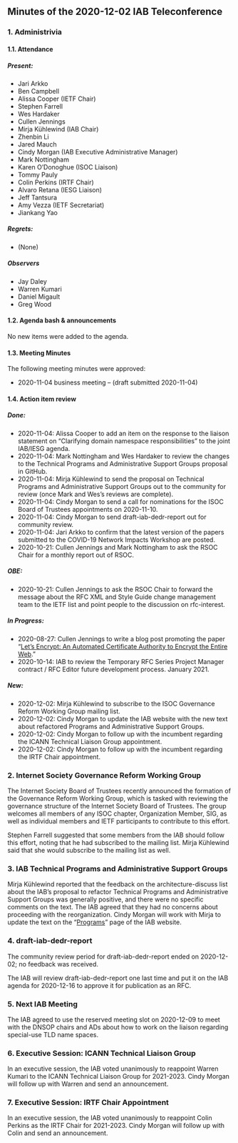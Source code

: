 
Minutes of the 2020-12-02 IAB Teleconference
--------------------------------------------


### 1. Administrivia


#### 1.1. Attendance


##### Present:


* Jari Arkko
* Ben Campbell
* Alissa Cooper (IETF Chair)
* Stephen Farrell
* Wes Hardaker
* Cullen Jennings
* Mirja Kühlewind (IAB Chair)
* Zhenbin Li
* Jared Mauch
* Cindy Morgan (IAB Executive Administrative Manager)
* Mark Nottingham
* Karen O’Donoghue (ISOC Liaison)
* Tommy Pauly
* Colin Perkins (IRTF Chair)
* Alvaro Retana (IESG Liaison)
* Jeff Tantsura
* Amy Vezza (IETF Secretariat)
* Jiankang Yao


##### Regrets:


* (None)


##### Observers


* Jay Daley
* Warren Kumari
* Daniel Migault
* Greg Wood


#### 1.2. Agenda bash & announcements


No new items were added to the agenda.


#### 1.3. Meeting Minutes


The following meeting minutes were approved:


* 2020-11-04 business meeting – (draft submitted 2020-11-04)


#### 1.4. Action item review


##### Done:


* 2020-11-04: Alissa Cooper to add an item on the response to the liaison statement on “Clarifying domain namespace responsibilities” to the joint IAB/IESG agenda.
* 2020-11-04: Mark Nottingham and Wes Hardaker to review the changes to the Technical Programs and Administrative Support Groups proposal in GitHub.
* 2020-11-04: Mirja Kühlewind to send the proposal on Technical Programs and Administrative Support Groups out to the community for review (once Mark and Wes’s reviews are complete).
* 2020-11-04: Cindy Morgan to send a call for nominations for the ISOC Board of Trustees appointments on 2020-11-10.
* 2020-11-04: Cindy Morgan to send draft-iab-dedr-report out for community review.
* 2020-11-04: Jari Arkko to confirm that the latest version of the papers submitted to the COVID-19 Network Impacts Workshop are posted.
* 2020-10-21: Cullen Jennings and Mark Nottingham to ask the RSOC Chair for a monthly report out of RSOC.


##### OBE:


* 2020-10-21: Cullen Jennings to ask the RSOC Chair to forward the message about the RFC XML and Style Guide change management team to the IETF list and point people to the discussion on rfc-interest.


##### In Progress:


* 2020-08-27: Cullen Jennings to write a blog post promoting the paper “[Let’s Encrypt: An Automated Certificate Authority to Encrypt the Entire Web](https://jhalderm.com/pub/papers/letsencrypt-ccs19.pdf).”
* 2020-10-14: IAB to review the Temporary RFC Series Project Manager contract / RFC Editor future development process. January 2021.


##### New:


* 2020-12-02: Mirja Kühlewind to subscribe to the ISOC Governance Reform Working Group mailing list.
* 2020-12-02: Cindy Morgan to update the IAB website with the new text about refactored Programs and Administrative Support Groups.
* 2020-12-02: Cindy Morgan to follow up with the incumbent regarding the ICANN Technical Liaison Group appointment.
* 2020-12-02: Cindy Morgan to follow up with the incumbent regarding the IRTF Chair appointment.


### 2. Internet Society Governance Reform Working Group


The Internet Society Board of Trustees recently announced the formation of the Governance Reform Working Group, which is tasked with reviewing the governance structure of the Internet Society Board of Trustees. The group welcomes all members of any ISOC chapter, Organization Member, SIG, as well as individual members and IETF participants to contribute to this effort.


Stephen Farrell suggested that some members from the IAB should follow this effort, noting that he had subscribed to the mailing list. Mirja Kühlewind said that she would subscribe to the mailing list as well.


### 3. IAB Technical Programs and Administrative Support Groups


Mirja Kühlewind reported that the feedback on the architecture-discuss list about the IAB’s proposal to refactor Technical Programs and Administrative Support Groups was generally positive, and there were no specific comments on the text. The IAB agreed that they had no concerns about proceeding with the reorganization. Cindy Morgan will work with Mirja to update the text on the “[Programs](https://www.iab.org/activities/programs/)” page of the IAB website.


### 4. draft-iab-dedr-report


The community review period for draft-iab-dedr-report ended on 2020-12-02; no feedback was received.


The IAB will review draft-iab-dedr-report one last time and put it on the IAB agenda for 2020-12-16 to approve it for publication as an RFC.


### 5. Next IAB Meeting


The IAB agreed to use the reserved meeting slot on 2020-12-09 to meet with the DNSOP chairs and ADs about how to work on the liaison regarding special-use TLD name spaces.


### 6. Executive Session: ICANN Technical Liaison Group


In an executive session, the IAB voted unanimously to reappoint Warren Kumari to the ICANN Technical Liaison Group for 2021-2023. Cindy Morgan will follow up with Warren and send an announcement.


### 7. Executive Session: IRTF Chair Appointment


In an executive session, the IAB voted unanimously to reappoint Colin Perkins as the IRTF Chair for 2021-2023. Cindy Morgan will follow up with Colin and send an announcement.


